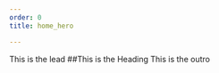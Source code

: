 ```yaml
---
order: 0
title: home_hero

---
```


This is the lead
##This is the Heading
This is the outro

<a href="/posts" title="Check Me Out"/>
